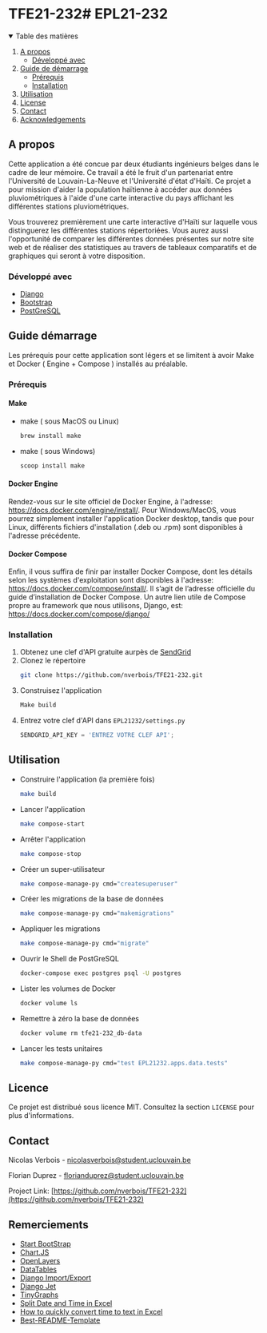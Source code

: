 # TFE21-232# EPL21-232

<!-- TABLE OF CONTENTS -->
<details open="open">
  <summary>Table des matières</summary>
  <ol>
    <li>
      <a href="#about-the-project">A propos</a>
      <ul>
        <li><a href="#built-with">Développé avec</a></li>
      </ul>
    </li>
    <li>
      <a href="#getting-started">Guide de démarrage</a>
      <ul>
        <li><a href="#prerequisites">Prérequis</a></li>
        <li><a href="#installation">Installation</a></li>
      </ul>
    </li>
    <li><a href="#usage">Utilisation</a></li>
    <li><a href="#license">License</a></li>
    <li><a href="#contact">Contact</a></li>
    <li><a href="#acknowledgements">Acknowledgements</a></li>
  </ol>
</details>

<!-- ABOUT THE PROJECT -->
## A propos

Cette application a été concue par deux étudiants ingénieurs belges dans le cadre de leur mémoire. Ce travail a été le fruit d'un partenariat entre l'Université de Louvain-La-Neuve et l'Université d'état d'Haïti. Ce projet a pour mission d'aider la population haïtienne à accéder aux données pluviométriques à l'aide d'une carte interactive du pays affichant les différentes stations pluviométriques. 

Vous trouverez premièrement une carte interactive d'Haïti sur laquelle vous distinguerez les différentes stations répertoriées. Vous aurez aussi l'opportunité de comparer les différentes données présentes sur notre site web et de réaliser des statistiques au travers de tableaux comparatifs et de graphiques qui seront à votre disposition.

### Développé avec

* [Django](https://www.djangoproject.com)
* [Bootstrap](https://getbootstrap.com)
* [PostGreSQL](https://www.postgresql.org)


<!-- GETTING STARTED -->
## Guide démarrage

Les prérequis pour cette application sont légers et se limitent à avoir Make et Docker ( Engine + Compose ) installés au préalable. 

### Prérequis

#### Make

* make ( sous MacOS ou Linux)
  ```sh
  brew install make
  ```
* make ( sous Windows)
  ```sh
  scoop install make
  ```
  
#### Docker Engine
Rendez-vous sur le site officiel de Docker Engine, à l'adresse: https://docs.docker.com/engine/install/. Pour Windows/MacOS, vous pourrez simplement installer l'application Docker desktop, tandis que pour Linux, différents fichiers d'installation (.deb ou .rpm) sont disponibles à l'adresse précédente. 

#### Docker Compose

Enfin, il vous suffira de finir par installer Docker Compose, dont les détails selon les systèmes d'exploitation sont disponibles à l'adresse: https://docs.docker.com/compose/install/. Il s’agit de l’adresse officielle du guide d’installation de Docker Compose.
Un autre lien utile de Compose propre au framework que nous utilisons, Django, est: https://docs.docker.com/compose/django/

### Installation

1. Obtenez une clef d'API gratuite aurpès de [SendGrid](https://sendgrid.com/docs/ui/account-and-settings/api-keys/)
2. Clonez le répertoire
   ```sh
   git clone https://github.com/nverbois/TFE21-232.git
   ```
3. Construisez l'application
   ```sh
   Make build
   ```
4. Entrez votre clef d'API dans `EPL21232/settings.py`
   ```py
   SENDGRID_API_KEY = 'ENTREZ VOTRE CLEF API';
   ```

<!-- USAGE EXAMPLES -->
## Utilisation

* Construire l'application (la première fois)
  ```sh
  make build
  ```
  
* Lancer l'application 
  ```sh
  make compose-start
  ```
  
* Arrêter l'application 
  ```sh
  make compose-stop
  ```
  
* Créer un super-utilisateur 
  ```sh
  make compose-manage-py cmd="createsuperuser"
  ```

* Créer les migrations de la base de données 
  ```sh
  make compose-manage-py cmd="makemigrations"
  ```
  
* Appliquer les migrations
  ```sh
  make compose-manage-py cmd="migrate"
  ```
  
* Ouvrir le Shell de PostGreSQL
  ```sh
  docker-compose exec postgres psql -U postgres
  ```
* Lister les volumes de Docker
  ```sh
  docker volume ls
  ```
* Remettre à zéro la base de données
  ```sh
  docker volume rm tfe21-232_db-data
  ```
* Lancer les tests unitaires
  ```sh
  make compose-manage-py cmd="test EPL21232.apps.data.tests"
  ```
  
  

<!-- LICENSE -->
## Licence

Ce projet est distribué sous licence MIT. Consultez la section `LICENSE` pour plus d'informations.



<!-- CONTACT -->
## Contact

Nicolas Verbois - nicolasverbois@student.uclouvain.be

Florian Duprez - florianduprez@student.uclouvain.be

Project Link: [https://github.com/nverbois/TFE21-232](https://github.com/nverbois/TFE21-232)



<!-- ACKNOWLEDGEMENTS -->
## Remerciements
* [Start BootStrap](https://startbootstrap.com/previews/freelancer)
* [Chart.JS](https://www.chartjs.org)
* [OpenLayers](https://openlayers.org)
* [DataTables](https://datatables.net/manual/api)
* [Django Import/Export](https://django-import-export.readthedocs.io/en/latest/)
* [Django Jet](http://jet.geex-arts.com)
* [TinyGraphs](https://www.tinygraphs.com/)
* [Split Date and Time in Excel](https://www.excel-exercise.com/split-date-and-time/)
* [How to quickly convert time to text in Excel](https://www.extendoffice.com/documents/excel/5399-excel-convert-time-to-text-or-number-of-hours-minutes-seconds.html)
* [Best-README-Template](https://github.com/othneildrew/Best-README-Template)





